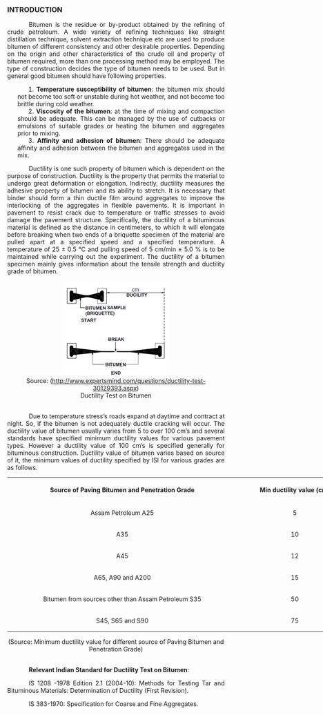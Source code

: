 ### INTRODUCTION<br>
<p style="text-indent:50px; text-align:justify;">Bitumen is the residue or by-product obtained by the refining of crude petroleum. A wide variety of refining techniques like straight distillation technique, solvent extraction technique etc are used to produce bitumen of different consistency and other desirable properties. Depending on the origin and other characteristics of the crude oil and property of bitumen required, more than one processing method may be employed. The type of construction decides the type of bitumen needs to be used. But in general good bitumen should have following properties.</p>

<ol style="text-indent:25px; text-align:justify;list-style-position: inside">
<li><strong>Temperature susceptibility of bitumen</strong>: the bitumen mix should not become too soft or unstable during hot weather, and not become too brittle during cold weather.</li>

<li><strong>Viscosity of the bitumen</strong>: at the time of mixing and compaction should be adequate. This can be managed by the use of cutbacks or emulsions of suitable grades or heating the bitumen and aggregates prior to mixing.</li>

<li><strong>Affinity and adhesion of bitumen</strong>: There should be adequate affinity and adhesion between the bitumen and aggregates used in the mix.</li>
</ol>
<p style="text-indent:50px; text-align:justify;">Ductility is one such property of bitumen which is dependent on the purpose of construction. Ductility is the property that permits the material to undergo great deformation or elongation. Indirectly, ductility measures the adhesive property of bitumen and its ability to stretch. It is necessary that binder should form a thin ductile film around aggregates to improve the interlocking of the aggregates in flexible pavements. It is important in pavement to resist crack due to temperature or traffic stresses to avoid damage the pavement structure. Specifically, the ductility of a bituminous material is defined as the distance in centimeters, to which it will elongate before breaking when two ends of a briquette specimen of the material are pulled apart at a specified speed and a specified temperature. A temperature of 25 &plusmn; 0.5 &deg;C and pulling speed of 5 cm/min &plusmn; 5.0 % is to be maintained while carrying out the experiment. The ductility of a bitumen specimen mainly gives information about the tensile strength and ductility grade of bitumen.</p>

<center>
  <img src="images/apparatus.PNG">
</center>
<center>
  Source: (<a href="http://www.expertsmind.com/questions/ductility-test-30129393.aspx">http://www.expertsmind.com/questions/ductility-test-30129393.aspx</a>)
</center>
<center>Ductility Test on Bitumen</center><br>


<p style="text-indent:50px; text-align:justify;">Due to temperature stress’s roads expand at daytime and contract at night. So, if the bitumen is not adequately ductile cracking will occur. The ductility value of bitumen usually varies from 5 to over 100 cm’s and several standards have specified minimum ductility values for various pavement types. However a ductility value of 100 cm’s is specified generally for bituminous construction. Ductility value of bitumen varies based on source of it, the minimum values of ductility specified by ISI for various grades are as follows.</p>

<center><table style="width:800px;margin-left: 0;text-align:center;">
<tr style="text-align:center">
<th style="text-align:center;height:50px;width:40%">Source of Paving Bitumen and Penetration Grade</th>
<th style="text-align:center;height:50px;width:20%">Min ductility value (cm)</th>
</tr>
<tr style="text-align:center;height:50px;">
<td> Assam Petroleum A25</td>
<td> 5</td>
</tr>
<tr style="text-align:center;height:50px;">
<td>A35</td>
<td>10</td>
</tr>
<tr style="text-align:center;height:50px;">
<td>A45</td>
<td>12</td>
</tr>
<tr style="text-align:center;height:50px;">
<td>A65, A90 and A200</td>
<td>15</td>
</tr>
<tr style="text-align:center;height:50px;">
<td>Bitumen from sources other than Assam Petroleum S35</td>
<td>50</td>
</tr>
<tr style="text-align:center;height:50px;">
<td>S45, S65 and S90 </td>
<td>75</td>
</tr>
</table></center>

<center>(Source: Minimum ductility value for different source of Paving Bitumen and Penetration Grade)</center><br>

<p style="text-indent:50px; text-align:justify;"><strong>Relevant Indian Standard for Ductility Test on Bitumen</strong>: </p>
<p style="text-indent:50px; text-align:justify;">IS 1208 -1978 Edition 2.1 (2004-10): Methods for Testing Tar and Bituminous Materials: Determination of Ductility (First Revision).</p>
<p style="text-indent:50px; text-align:justify;">IS 383-1970: Specification for Coarse and Fine Aggregates.</p>
